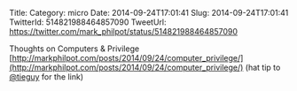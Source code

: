 Title: 
Category: micro
Date: 2014-09-24T17:01:41
Slug: 2014-09-24T17:01:41
TwitterId: 514821988464857090
TweetUrl: https://twitter.com/mark_philpot/status/514821988464857090

Thoughts on Computers &amp; Privilege [http://markphilpot.com/posts/2014/09/24/computer_privilege/](http://markphilpot.com/posts/2014/09/24/computer_privilege/) (hat tip to [@tieguy](https://twitter.com/tieguy) for the link)